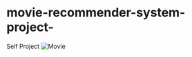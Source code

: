# movie-recommender-system-project-
Self Project
![Movie](https://user-images.githubusercontent.com/108460591/225376109-95240a42-15ec-405c-b43f-55bdeeb03a17.jpg)
